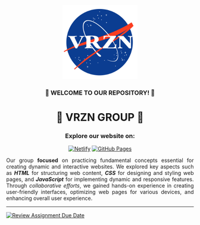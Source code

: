 <div align="center">

<img src="https://github.com/PUP-BSIT/exercise-12-vrzn_webdev/blob/ce2ac1a1a8d020b0826d81aaca0a2a22a98d6ffd/img/vrzn.png" alt="VRZN Logo" width="200" height="200">

### :wave: WELCOME TO OUR REPOSITORY! :wave:

# :rocket: VRZN GROUP :rocket:

### Explore our website on:

[![Netlify](https://img.shields.io/badge/Netlify-Visit-brightgreen?style=for-the-badge&logo=netlify)](https://vrzn.netlify.app/)
[![GitHub Pages](https://img.shields.io/badge/GitHub%20Pages-Visit-blue?style=for-the-badge&logo=github)](https://pup-bsit.github.io/exercise-12-vrzn_webdev/)

</div>

<div align="justify">

Our group **focused** on practicing fundamental concepts essential for creating dynamic and interactive websites. We explored key aspects such as **_HTML_** for structuring web content, **_CSS_** for designing and styling web pages, and **_JavaScript_** for implementing dynamic and responsive features. Through _collaborative efforts_, we gained hands-on experience in creating user-friendly interfaces, optimizing web pages for various devices, and enhancing overall user experience.

 </div>

---

[![Review Assignment Due Date](https://classroom.github.com/assets/deadline-readme-button-24ddc0f5d75046c5622901739e7c5dd533143b0c8e959d652212380cedb1ea36.svg)](https://classroom.github.com/a/H24oVO-r)

